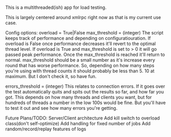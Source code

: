 This is a multithreaded(ish) app for load testing.

This is largely centered around xmlrpc right now as that is my current use case.

Config options:
overload = True|False
max_threshold = (integer)
  The script keeps track of performance and depending on configuratiouration.
  If overload is False once performance decreases it'll revert to the optimal
  thread level.  If overload is True and max_threshold is set to > 0 it will
  go passed peak performance.  Once the max_threshold is reached it'll return
  to normal.  max_threshold should be a small number as it's increase every
  round that has worse performance.  So, depending on how many steps you're
  using with thread counts it should probably be less than 5.  10 at maximum.
  But I don't check it, so have fun.

errors_threshold = (integer)
  This relates to connection errors.  If it goes over the test automatically
  quits and spits out the results so far, and how far you got.  This depends
  on how many threads and clients you want, but for hundreds of threads a
  number in the low 100s would be fine.  But you'll have to test it out and
  see how many errors you're getting.

Future Plans/TODO:
Server/Client architecture
Add kill switch to overload class(don't self-optimize)
Add handling for fixed number of jobs
Add random/record/replay features of logs
